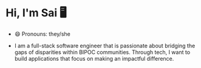 # Hi, I'm Sai  	:desktop_computer:
- 😄 Pronouns: they/she

- I am a full-stack software engineer that is passionate about bridging the gaps of disparities within BIPOC communities. Through tech, I want to build applications that focus on making an impactful difference.


<!--
**sainaadira/sainaadira** is a ✨ _special_ ✨ repository because its `README.md` (this file) appears on your GitHub profile.




